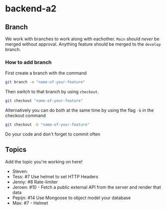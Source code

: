 # backend-a2

## Branch
We work with branches to work along with eachother. `Main` should *never* be merged without approval. Anything feature should be merged to the `develop` branch.

### How to add branch
First create a branch with the command
```sh
git branch -m "name-of-your-feature"
```

Then switch to that branch by using `checkout`.
```sh
git checkout "name-of-your-feature"
```

Alternatively you can do both at the same time by using the flag `-b` in the checkout command
```sh
git checkout -b "name-of-your-feature"
```

Do your code and don't forget to commit often

## Topics
Add the topic you're working on here!

* Steven:
* Tess: #7  Use helmet to set HTTP Headers
* Jenny: #8 Rate-limiter
* Jeroen: #10 - Fetch a public external API from the server and render that data
* Pepijn: #14 Use Mongoose to object model your database
* Max: #7 - Helmet
